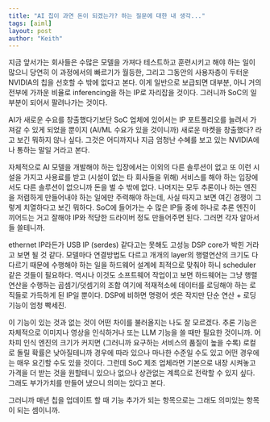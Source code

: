 ```yaml
---
title: "AI 칩이 과연 돈이 되겠는가? 하는 질문에 대한 내 생각..."
tags: [aiml]
layout: post
author: "Keith"
---
```


지금 앞서가는 회사들은 수많은 모델을 가져다 테스트하고 훈련시키고 해야 하는 일이 많으니 당연히 이 과정에서의 빠르기가 월등한, 그리고 그동안의 사용자층이 두터운 NVIDIA의 칩을 선호할 수 밖에 없다고 본다. 이게 일반으로 보급되면 대부분, 아니 거의 전부에 가까운 비율로 inferencing을 하는 IP로 자리잡을 것이다. 그러니까 SoC의 일부분이 되어서 팔려나가는 것이다.

AI가 새로운 수요를 창출했다기보단 SoC 업체에 있어서는 IP 포트폴리오를 늘려서 가져갈 수 있게 되었을 뿐이지 (AI/ML 수요가 있을 것이니까) 새로운 마켓을 창출했다? 라고 보긴 뭐하지 않나 싶다. 그것은 어디까지나 지금 엄청난 수혜를 보고 있는 NVIDIA에나 통하는 말일 거라고 본다.

자체적으로 AI 모델을 개발해야 하는 입장에서는 이외의 다른 솔루션이 없고 또 이런 시설을 가지고 사용료를 받고 (시설이 없는 타 회사들을 위해) 서비스를 해야 하는 입장에서도 다른 솔루션이 없으니까 돈을 벌 수 밖에 없다. 나머지는 모두 추론이나 하는 엔진을 저렴하게 만들어내야 하는 일에만 주력해야 하는데, 사실 따지고 보면 여긴 경쟁이 그렇게 치열하다고 보긴 뭐하다. SoC에 들어가는 수 많은 IP들 중에 하나로 추론 엔진이 끼어드는 거고 잘해야 IP와 적당한 드라이버 정도 만들어주면 된다. 그러면 각자 알아서들 쓸테니까.

ethernet IP라든가 USB IP (serdes) 같다고는 못해도 고성능 DSP core가 박힌 거라고 보면 될 것 같다. 모델마다 연결방법도 다르고 개개의 layer의 행렬연산의 크기도 다 다르기 때문에 수행해야 하는 일을 하드웨어 설계에 최적으로 맞춰야 하니 scheduler같은 것들이 필요하다. 역시나 이것도 소프트웨어 작업이고 보면 하드웨어는 그냥 행렬연산을 수행하는 곱셈기/덧셈기의 조합 여기에 적재적소에 데이터를 로딩해야 하는 로직들로 가득하게 된 IP일 뿐이다. DSP에 비하면 명령어 셋은 작지만 단순 연산 + 로딩 기능이 엄청 빡세진.

이 기능이 있는 것과 없는 것이 어떤 차이를 불러올지는 나도 잘 모르겠다. 추론 기능은 자체적으로 이미지나 영상을 인식하거나 또는 LLM 기능을 쓸 때만 필요한 것이니까. 어차피 인식 엔진의 크기가 커지면 (그러니까 요구하는 서비스의 품질이 높을 수록) 로컬로 돌릴 확률은 낮아질테니까 경우에 따라 있으나 마나한 수준일 수도 있고 어떤 경우에는 매우 요긴할 수도 있을 것이다. 그런데 SoC 제조 업체라면 기본으로 내장 시켜놓고 가격을 더 받는 것을 원할테니 있으나 없으나 상관없는 계륵으로 전락할 수 있지 싶다. 그래도 부가가치를 만들어 냈으니 의미는 있다고 본다. 

그러니까 매년 칩을 업데이트 할 때 기능 추가가 되는 항목으로는 그래도 의미있는 항목이 되는 셈이니까. 
